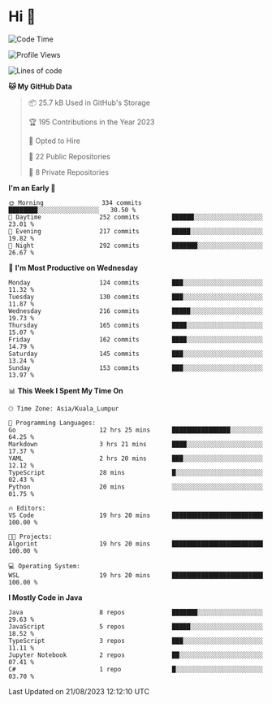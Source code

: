 <h1>Hi 👋</h1>

<!--START_SECTION:waka-->
![Code Time](http://img.shields.io/badge/Code%20Time-345%20hrs%2023%20mins-blue)

![Profile Views](http://img.shields.io/badge/Profile%20Views-0-blue)

![Lines of code](https://img.shields.io/badge/From%20Hello%20World%20I%27ve%20Written-1.1%20million%20lines%20of%20code-blue)

**🐱 My GitHub Data** 

> 📦 25.7 kB Used in GitHub's Storage 
 > 
> 🏆 195 Contributions in the Year 2023
 > 
> 💼 Opted to Hire
 > 
> 📜 22 Public Repositories 
 > 
> 🔑 8 Private Repositories 
 > 
**I'm an Early 🐤** 

```text
🌞 Morning                334 commits         ████████░░░░░░░░░░░░░░░░░   30.50 % 
🌆 Daytime                252 commits         ██████░░░░░░░░░░░░░░░░░░░   23.01 % 
🌃 Evening                217 commits         █████░░░░░░░░░░░░░░░░░░░░   19.82 % 
🌙 Night                  292 commits         ███████░░░░░░░░░░░░░░░░░░   26.67 % 
```
📅 **I'm Most Productive on Wednesday** 

```text
Monday                   124 commits         ███░░░░░░░░░░░░░░░░░░░░░░   11.32 % 
Tuesday                  130 commits         ███░░░░░░░░░░░░░░░░░░░░░░   11.87 % 
Wednesday                216 commits         █████░░░░░░░░░░░░░░░░░░░░   19.73 % 
Thursday                 165 commits         ████░░░░░░░░░░░░░░░░░░░░░   15.07 % 
Friday                   162 commits         ████░░░░░░░░░░░░░░░░░░░░░   14.79 % 
Saturday                 145 commits         ███░░░░░░░░░░░░░░░░░░░░░░   13.24 % 
Sunday                   153 commits         ███░░░░░░░░░░░░░░░░░░░░░░   13.97 % 
```


📊 **This Week I Spent My Time On** 

```text
🕑︎ Time Zone: Asia/Kuala_Lumpur

💬 Programming Languages: 
Go                       12 hrs 25 mins      ████████████████░░░░░░░░░   64.25 % 
Markdown                 3 hrs 21 mins       ████░░░░░░░░░░░░░░░░░░░░░   17.37 % 
YAML                     2 hrs 20 mins       ███░░░░░░░░░░░░░░░░░░░░░░   12.12 % 
TypeScript               28 mins             █░░░░░░░░░░░░░░░░░░░░░░░░   02.43 % 
Python                   20 mins             ░░░░░░░░░░░░░░░░░░░░░░░░░   01.75 % 

🔥 Editors: 
VS Code                  19 hrs 20 mins      █████████████████████████   100.00 % 

🐱‍💻 Projects: 
Algorint                 19 hrs 20 mins      █████████████████████████   100.00 % 

💻 Operating System: 
WSL                      19 hrs 20 mins      █████████████████████████   100.00 % 
```

**I Mostly Code in Java** 

```text
Java                     8 repos             ███████░░░░░░░░░░░░░░░░░░   29.63 % 
JavaScript               5 repos             █████░░░░░░░░░░░░░░░░░░░░   18.52 % 
TypeScript               3 repos             ███░░░░░░░░░░░░░░░░░░░░░░   11.11 % 
Jupyter Notebook         2 repos             ██░░░░░░░░░░░░░░░░░░░░░░░   07.41 % 
C#                       1 repo              █░░░░░░░░░░░░░░░░░░░░░░░░   03.70 % 
```




 Last Updated on 21/08/2023 12:12:10 UTC
<!--END_SECTION:waka-->
